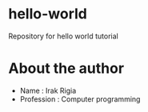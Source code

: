 # hello-world
Repository for hello world tutorial

# About the author
- Name : Irak Rigia
- Profession : Computer programming
